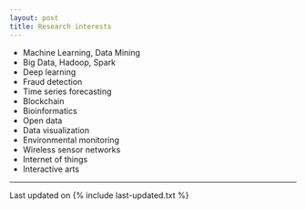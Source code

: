 ```yaml
---
layout: post
title: Research interests
---
```


<div align="justify">

<ul>
<li>Machine Learning, Data Mining</li>
<li>Big Data, Hadoop, Spark</li>
<li>Deep learning</li>
<li>Fraud detection</li>
<li>Time series forecasting</li>
<li>Blockchain</li>
<li>Bioinformatics</li>
<li>Open data</li>
<li>Data visualization</li>
<li>Environmental monitoring</li>
<li>Wireless sensor networks</li>
<li>Internet of things</li>
<li>Interactive arts</li>
</ul>

<!--
<p></p>
<br>

## <i class="fa fa-chevron-right"></i> Current projects

<table class="table table-hover">

    <tr>
    <td class="col-md-3"><a href="http://www.securit-brussels.be/project/brufence/" target='_blank'><img src="/images/research/brufence.png"/></a> </td>
    <td>
        <strong>Brufence</strong><br>
        With Fabrizio Carcillo<br>
        
blabla


    </td>
    </tr>
    <tr>
    <td class="col-md-3"><a href="http://yleborgne.net/opented" target='_blank'><img src="/images/research/OpenTED.png"/></a> </td>
    <td>
        <strong>OpenTED</strong><br>
        With Adriana Homolova<br>
        
blabla


    </td>
    </tr>
    </table>

## <i class="fa fa-chevron-right"></i> Some past projects

<table class="table table-hover">

    <tr>
    <td class="col-md-3"><a href="http://www.securit-brussels.be/project/brufence/" target='_blank'><img src="/images/research/brufence.png"/></a> </td>
    <td>
        <strong>Lyrics explorer</strong><br>    
blabla
    </td>
    </tr>
    <tr>
    <td class="col-md-3"><a href="http://www.securit-brussels.be/project/brufence/" target='_blank'><img src="/images/research/brufence.png"/></a> </td>
    <td>
        <strong>Lyrics explorer</strong><br>    
blabla
    </td>
    </tr>
    </table>
</div>
-->

<script>
  (function(i,s,o,g,r,a,m){i['GoogleAnalyticsObject']=r;i[r]=i[r]||function(){
  (i[r].q=i[r].q||[]).push(arguments)},i[r].l=1*new Date();a=s.createElement(o),
  m=s.getElementsByTagName(o)[0];a.async=1;a.src=g;m.parentNode.insertBefore(a,m)
  })(window,document,'script','https://www.google-analytics.com/analytics.js','ga');

  ga('create', 'UA-84331081-1', 'auto');
  ga('send', 'pageview');

</script>

---

Last updated on {% include last-updated.txt %}
